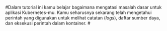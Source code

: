 #Dalam tutorial ini kamu belajar bagaimana mengatasi masalah dasar untuk aplikasi Kubernetes-mu. Kamu seharusnya sekarang telah mengetahui perintah yang digunakan untuk melihat catatan (_logs_), daftar sumber daya, dan eksekusi perintah dalam kontainer. #